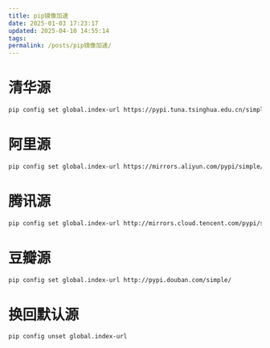 ```yaml
---
title: pip镜像加速
date: 2025-01-03 17:23:17
updated: 2025-04-10 14:55:14
tags: 
permalink: /posts/pip镜像加速/
---
```

# 清华源

```bash
pip config set global.index-url https://pypi.tuna.tsinghua.edu.cn/simple
```

# 阿里源

```bash
pip config set global.index-url https://mirrors.aliyun.com/pypi/simple/
```

# 腾讯源

```bash
pip config set global.index-url http://mirrors.cloud.tencent.com/pypi/simple
```

# 豆瓣源

```bash
pip config set global.index-url http://pypi.douban.com/simple/  
```

# 换回默认源  

```bash
pip config unset global.index-url
```

